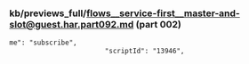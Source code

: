 ### kb/previews_full/flows__service-first__master-and-slot@guest.har.part092.md (part 002)

```md
me": "subscribe",
                        "scriptId": "13946",
       
```

```
